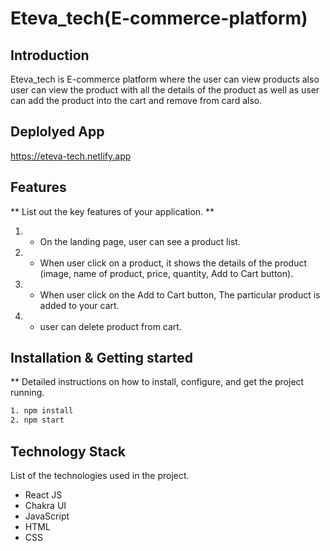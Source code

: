 # Eteva_tech(E-commerce-platform)

## Introduction
Eteva_tech is E-commerce platform where the user can view products  also user can view the product with all the details of the product as well as user can add the product into the cart and remove from card also. 
## Deplolyed App
https://eteva-tech.netlify.app

## Features
** List out the key features of your application. **

1. - On the landing page, user can see a product list.
2. -  When  user click on a product, it shows the details of the product (image, name of product, price, quantity, Add to Cart button).
3. - When user click on the Add to Cart button, The particular product is added to your cart.
4. - user can delete product from cart.

## Installation & Getting started
** Detailed instructions on how to install, configure, and get the project running.
```bash
1. npm install 
2. npm start
```

## Technology Stack
List of the technologies used in the project.

- React JS
- Chakra UI 
- JavaScript
- HTML
- CSS

